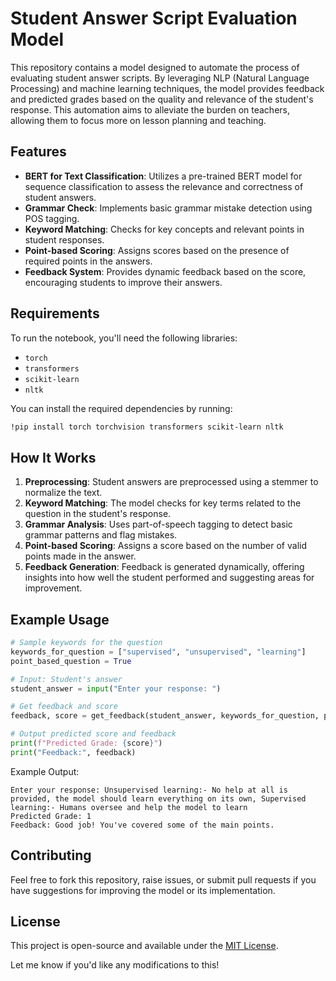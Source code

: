 # Student Answer Script Evaluation Model
This repository contains a model designed to automate the process of evaluating student answer scripts. By leveraging NLP (Natural Language Processing) and machine learning techniques, the model provides feedback and predicted grades based on the quality and relevance of the student's response. This automation aims to alleviate the burden on teachers, allowing them to focus more on lesson planning and teaching.

## Features
- **BERT for Text Classification**: Utilizes a pre-trained BERT model for sequence classification to assess the relevance and correctness of student answers.
- **Grammar Check**: Implements basic grammar mistake detection using POS tagging.
- **Keyword Matching**: Checks for key concepts and relevant points in student responses.
- **Point-based Scoring**: Assigns scores based on the presence of required points in the answers.
- **Feedback System**: Provides dynamic feedback based on the score, encouraging students to improve their answers.

## Requirements
To run the notebook, you'll need the following libraries:
- `torch`
- `transformers`
- `scikit-learn`
- `nltk`

You can install the required dependencies by running:

```bash
!pip install torch torchvision transformers scikit-learn nltk
```

## How It Works
1. **Preprocessing**: Student answers are preprocessed using a stemmer to normalize the text.
2. **Keyword Matching**: The model checks for key terms related to the question in the student's response.
3. **Grammar Analysis**: Uses part-of-speech tagging to detect basic grammar patterns and flag mistakes.
4. **Point-based Scoring**: Assigns a score based on the number of valid points made in the answer.
5. **Feedback Generation**: Feedback is generated dynamically, offering insights into how well the student performed and suggesting areas for improvement.

## Example Usage
```python
# Sample keywords for the question
keywords_for_question = ["supervised", "unsupervised", "learning"]
point_based_question = True

# Input: Student's answer
student_answer = input("Enter your response: ")

# Get feedback and score
feedback, score = get_feedback(student_answer, keywords_for_question, point_based_question)

# Output predicted score and feedback
print(f"Predicted Grade: {score}")
print("Feedback:", feedback)
```

Example Output:
```
Enter your response: Unsupervised learning:- No help at all is provided, the model should learn everything on its own, Supervised learning:- Humans oversee and help the model to learn
Predicted Grade: 1
Feedback: Good job! You've covered some of the main points.
```

## Contributing
Feel free to fork this repository, raise issues, or submit pull requests if you have suggestions for improving the model or its implementation.

## License
This project is open-source and available under the [MIT License](LICENSE).


Let me know if you'd like any modifications to this!
